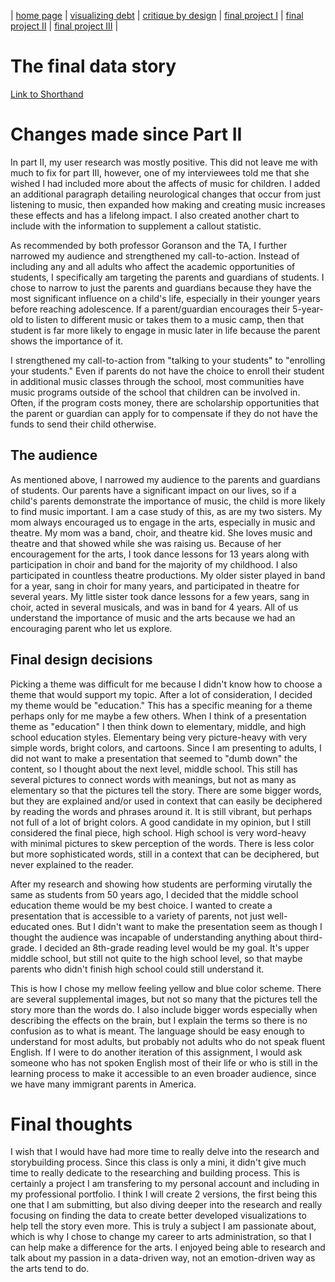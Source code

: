 | [home page](https://jrshore.github.io/jshore-portfolio/) | [visualizing debt](visualizing-government-debt.md) | [critique by design](critique-by-design.md) | [final project I](final-project-part-one.md) | [final project II](final-project-part-two.md) | [final project III](final-project-part-three.md) |

# The final data story

[Link to Shorthand](https://carnegiemellon.shorthandstories.com/the-importance-of-music-education/)

# Changes made since Part II

In part II, my user research was mostly positive. This did not leave me with much to fix for part III, however, one of my interviewees told me that she wished I had included more about the affects of music for children. I added an additional paragraph detailing neurological changes that occur from just listening to music, then expanded how making and creating music increases these effects and has a lifelong impact. I also created another chart to include with the information to supplement a callout statistic. 

As recommended by both professor Goranson and the TA, I further narrowed my audience and strengthened my call-to-action. Instead of including any and all adults who affect the academic opportunities of students, I specifically am targeting the parents and guardians of students. I chose to narrow to just the parents and guardians because they have the most significant influence on a child's life, especially in their younger years before reaching adolescence. If a parent/guardian encourages their 5-year-old to listen to different music or takes them to a music camp, then that student is far more likely to engage in music later in life because the parent shows the importance of it. 

I strengthened my call-to-action from "talking to your students" to "enrolling your students." Even if parents do not have the choice to enroll their student in additional music classes through the school, most communities have music programs outside of the school that children can be involved in. Often, if the program costs money, there are scholarship opportunities that the parent or guardian can apply for to compensate if they do not have the funds to send their child otherwise.

## The audience

As mentioned above, I narrowed my audience to the parents and guardians of students. Our parents have a significant impact on our lives, so if a child's parents demonstrate the importance of music, the child is more likely to find music important. I am a case study of this, as are my two sisters. My mom always encouraged us to engage in the arts, especially in music and theatre. My mom was a band, choir, and theatre kid. She loves music and theatre and that showed while she was raising us. Because of her encouragement for the arts, I took dance lessons for 13 years along with participation in choir and band for the majority of my childhood. I also participated in countless theatre productions. My older sister played in band for a year, sang in choir for many years, and participated in theatre for several years. My little sister took dance lessons for a few years, sang in choir, acted in several musicals, and was in band for 4 years. All of us understand the importance of music and the arts because we had an encouraging parent who let us explore. 

## Final design decisions

Picking a theme was difficult for me because I didn't know how to choose a theme that would support my topic. After a lot of consideration, I decided my theme would be "education." This has a specific meaning for a theme perhaps only for me maybe a few others. When I think of a presentation theme as "education" I then think down to elementary, middle, and high school education styles. Elementary being very picture-heavy with very simple words, bright colors, and cartoons. Since I am presenting to adults, I did not want to make a presentation that seemed to "dumb down" the content, so I thought about the next level, middle school. This still has several pictures to connect words with meanings, but not as many as elementary so that the pictures tell the story. There are some bigger words, but they are explained and/or used in context that can easily be deciphered by reading the words and phrases around it. It is still vibrant, but perhaps not full of a lot of bright colors. A good candidate in my opinion, but I still considered the final piece, high school. High school is very word-heavy with minimal pictures to skew perception of the words. There is less color but more sophisticated words, still in a context that can be deciphered, but never explained to the reader. 

After my research and showing how students are performing virutally the same as students from 50 years ago, I decided that the middle school education theme would be my best choice. I wanted to create a presentation that is accessible to a variety of parents, not just well-educated ones. But I didn't want to make the presentation seem as though I thought the audience was incapable of understanding anything about third-grade. I decided an 8th-grade reading level would be my goal. It's upper middle school, but still not quite to the high school level, so that maybe parents who didn't finish high school could still understand it. 

This is how I chose my mellow feeling yellow and blue color scheme. There are several supplemental images, but not so many that the pictures tell the story more than the words do. I also include bigger words especially when describing the effects on the brain, but I explain the terms so there is no confusion as to what is meant. The language should be easy enough to understand for most adults, but probably not adults who do not speak fluent English. If I were to do another iteration of this assignment, I would ask someone who has not spoken English most of their life or who is still in the learning process to make it accessible to an even broader audience, since we have many immigrant parents in America. 

# Final thoughts

I wish that I would have had more time to really delve into the research and storybuilding process. Since this class is only a mini, it didn't give much time to really dedicate to the researching and building process. This is certainly a project I am transfering to my personal account and including in my professional portfolio. I think I will create 2 versions, the first being this one that I am submitting, but also diving deeper into the research and really focusing on finding the data to create better developed visualizations to help tell the story even more. This is truly a subject I am passionate about, which is why I chose to change my career to arts administration, so that I can help make a difference for the arts. I enjoyed being able to research and talk about my passion in a data-driven way, not an emotion-driven way as the arts tend to do. 
